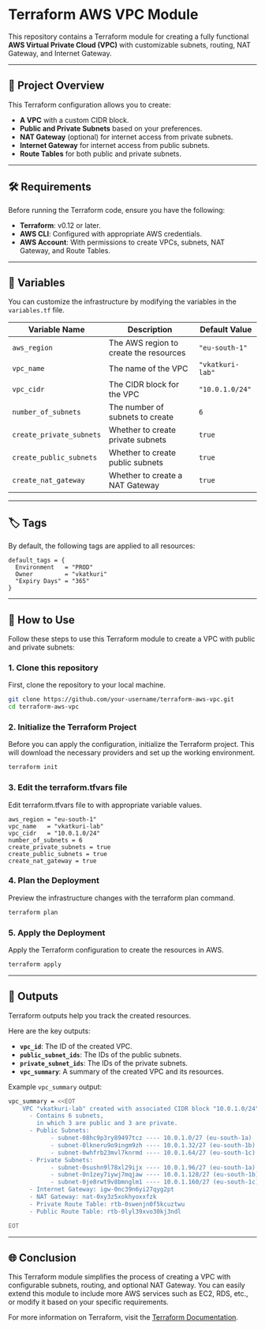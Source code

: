 # Terraform AWS VPC Module

This repository contains a Terraform module for creating a fully functional **AWS Virtual Private Cloud (VPC)** with customizable subnets, routing, NAT Gateway, and Internet Gateway.

---

## 🚀 Project Overview

This Terraform configuration allows you to create:

- **A VPC** with a custom CIDR block.
- **Public and Private Subnets** based on your preferences.
- **NAT Gateway** (optional) for internet access from private subnets.
- **Internet Gateway** for internet access from public subnets.
- **Route Tables** for both public and private subnets.

---

## 🛠 Requirements

Before running the Terraform code, ensure you have the following:

- **Terraform**: v0.12 or later.
- **AWS CLI**: Configured with appropriate AWS credentials.
- **AWS Account**: With permissions to create VPCs, subnets, NAT Gateway, and Route Tables.

---

## 🔧 Variables

You can customize the infrastructure by modifying the variables in the `variables.tf` file.

| **Variable Name**          | **Description**                                      | **Default Value**         |
|----------------------------|------------------------------------------------------|---------------------------|
| `aws_region`               | The AWS region to create the resources               | `"eu-south-1"`            |
| `vpc_name`                 | The name of the VPC                                  | `"vkatkuri-lab"`          |
| `vpc_cidr`                 | The CIDR block for the VPC                           | `"10.0.1.0/24"`           |
| `number_of_subnets`        | The number of subnets to create                      | `6`                       |
| `create_private_subnets`   | Whether to create private subnets                    | `true`                    |
| `create_public_subnets`    | Whether to create public subnets                     | `true`                    |
| `create_nat_gateway`       | Whether to create a NAT Gateway                      | `true`                    |

---

## 🏷 Tags

By default, the following tags are applied to all resources:

```hcl
default_tags = {
  Environment   = "PROD"
  Owner         = "vkatkuri"
  "Expiry Days" = "365"
}
```
---
## 📜 How to Use

Follow these steps to use this Terraform module to create a VPC with public and private subnets:

### 1. **Clone this repository**

First, clone the repository to your local machine.

```bash
git clone https://github.com/your-username/terraform-aws-vpc.git
cd terraform-aws-vpc
```
### 2. **Initialize the Terraform Project**

Before you can apply the configuration, initialize the Terraform project. This will download the necessary providers and set up the working environment.
```bash
terraform init
```
### 3. **Edit the terraform.tfvars file**

Edit terraform.tfvars file to with appropriate variable values.
```hcl
aws_region = "eu-south-1"
vpc_name   = "vkatkuri-lab"
vpc_cidr   = "10.0.1.0/24"
number_of_subnets = 6
create_private_subnets = true
create_public_subnets = true
create_nat_gateway = true
```
### 4. **Plan the Deployment**
Preview the infrastructure changes with the terraform plan command.

```bash
terraform plan
```
### 5. **Apply the Deployment**
Apply the Terraform configuration to create the resources in AWS.

```bash
terraform apply
```
---
## 🔄 **Outputs**

Terraform outputs help you track the created resources.

Here are the key outputs:

- **`vpc_id`**: The ID of the created VPC.
- **`public_subnet_ids`**: The IDs of the public subnets.
- **`private_subnet_ids`**: The IDs of the private subnets.
- **`vpc_summary`**: A summary of the created VPC and its resources.

Example `vpc_summary` output:

```bash
vpc_summary = <<EOT
    VPC "vkatkuri-lab" created with associated CIDR block "10.0.1.0/24":
      - Contains 6 subnets,
        in which 3 are public and 3 are private.
      - Public Subnets:
            - subnet-08hc9p3ry89497tcz ---- 10.0.1.0/27 (eu-south-1a)
            - subnet-0lkneru9o9ingm9zh ---- 10.0.1.32/27 (eu-south-1b)
            - subnet-0whfrb23mvl7knrmd ---- 10.0.1.64/27 (eu-south-1c)
      - Private Subnets:
            - subnet-0sushn9l78xl29ijx ---- 10.0.1.96/27 (eu-south-1a)
            - subnet-0n1zey7iywj7mqjaw ---- 10.0.1.128/27 (eu-south-1b)
            - subnet-0je8rwt9v8bmnglm1 ---- 10.0.1.160/27 (eu-south-1c)
      - Internet Gateway: igw-0nc39n6yi27qyg2pt
      - NAT Gateway: nat-0xy3z5xokhyoxxfzk
      - Private Route Table: rtb-0swenjn0f5kcuztwu
      - Public Route Table: rtb-0lyl39xvo30kj3ndl

EOT
```
---
## 🌐 **Conclusion**
This Terraform module simplifies the process of creating a VPC with configurable subnets, routing, and optional NAT Gateway. You can easily extend this module to include more AWS services such as EC2, RDS, etc., or modify it based on your specific requirements.

For more information on Terraform, visit the [Terraform Documentation](https://www.terraform.io/docs).
